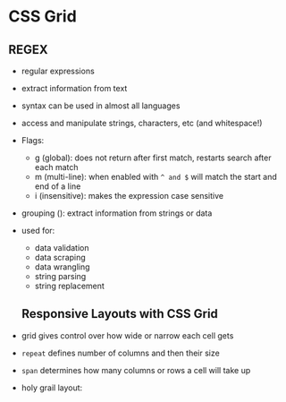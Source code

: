 # CSS Grid

## REGEX
- regular expressions
- extract information from text
- syntax can be used in almost all languages
- access and manipulate strings, characters, etc (and whitespace!)
- Flags: 
  - g (global): does not return after first match, restarts search after each match
  - m (multi-line): when enabled with `^ and $` will match the start and end of a line
  - i (insensitive): makes the expression case sensitive
- grouping (): extract information from strings or data
- used for:
  - data validation
  - data scraping
  - data wrangling
  - string parsing
  - string replacement
  
  ## Responsive Layouts with CSS Grid
- grid gives control over how wide or narrow each cell gets
- `repeat` defines number of columns and then their size
- `span` determines how many columns or rows a cell will take up
- holy grail layout:
